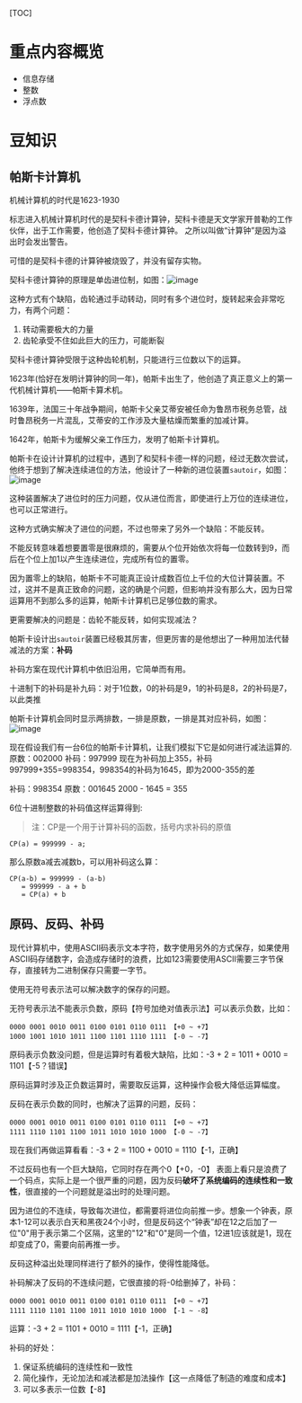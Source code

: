 [TOC]

# 重点内容概览
- 信息存储
- 整数
- 浮点数

# 豆知识
## 帕斯卡计算机
机械计算机的时代是1623-1930

标志进入机械计算机时代的是契科卡德计算钟，契科卡德是天文学家开普勒的工作伙伴，出于工作需要，他创造了契科卡德计算钟。
之所以叫做“计算钟”是因为溢出时会发出警告。

可惜的是契科卡德的计算钟被烧毁了，并没有留存实物。

契科卡德计算钟的原理是单齿进位制，如图：![image](https://upload-images.jianshu.io/upload_images/30022-4d33cd91a9fa47c0.gif?imageMogr2/auto-orient/strip|imageView2/2/w/500/format/webp)

这种方式有个缺陷，齿轮通过手动转动，同时有多个进位时，旋转起来会非常吃力，有两个问题：
1. 转动需要极大的力量
2. 齿轮承受不住如此巨大的压力，可能断裂

契科卡德计算钟受限于这种齿轮机制，只能进行三位数以下的运算。

1623年(恰好在发明计算钟的同一年)，帕斯卡出生了，他创造了真正意义上的第一代机械计算机——帕斯卡算术机。

1639年，法国三十年战争期间，帕斯卡父亲艾蒂安被任命为鲁昂市税务总管，战时鲁昂税务一片混乱，艾蒂安的工作涉及大量枯燥而繁重的加减计算。

1642年，帕斯卡为缓解父亲工作压力，发明了帕斯卡计算机。

帕斯卡在设计计算机的过程中，遇到了和契科卡德一样的问题，经过无数次尝试，他终于想到了解决连续进位的方法，他设计了一种新的进位装置`sautoir`，如图：
![image](https://upload-images.jianshu.io/upload_images/30022-da149ccea3acadb5.gif?imageMogr2/auto-orient/strip|imageView2/2/w/496/format/webp)

这种装置解决了进位时的压力问题，仅从进位而言，即使进行上万位的连续进位，也可以正常进行。

这种方式确实解决了进位的问题，不过也带来了另外一个缺陷：不能反转。

不能反转意味着想要置零是很麻烦的，需要从个位开始依次将每一位数转到9，而后在个位上加1以产生连续进位，完成所有位的置零。

因为置零上的缺陷，帕斯卡不可能真正设计成数百位上千位的大位计算装置。不过，这并不是真正致命的问题，这的确是个问题，但影响并没有那么大，因为日常运算用不到那么多的运算，帕斯卡计算机已足够位数的需求。

更需要解决的问题是：齿轮不能反转，如何实现减法？

帕斯卡设计出`sautoir`装置已经极其厉害，但更厉害的是他想出了一种用加法代替减法的方案：**补码**

补码方案在现代计算机中依旧沿用，它简单而有用。

十进制下的补码是补九码：对于1位数，0的补码是9，1的补码是8，2的补码是7，以此类推

帕斯卡计算机会同时显示两排数，一排是原数，一排是其对应补码，如图：
![image](https://upload-images.jianshu.io/upload_images/30022-7a9508d8ffe3d1e4.JPG?imageMogr2/auto-orient/strip|imageView2/2/w/1200/format/webp)

现在假设我们有一台6位的帕斯卡计算机，让我们模拟下它是如何进行减法运算的.
原数：002000
补码：997999
现在为补码加上355，补码997999+355=998354，998354的补码为1645，即为2000-355的差

补码：998354
原数：001645
2000 - 1645 = 355

6位十进制整数的补码值这样运算得到:
> 注：CP是一个用于计算补码的函数，括号内求补码的原值
```
CP(a) = 999999 - a;
```

那么原数a减去减数b，可以用补码这么算：
```
CP(a-b) = 999999 - (a-b)
   = 999999 - a + b
   = CP(a) + b
```

## 原码、反码、补码
现代计算机中，使用ASCII码表示文本字符，数字使用另外的方式保存，如果使用ASCII码存储数字，会造成存储时的浪费，比如123需要使用ASCII需要三字节保存，直接转为二进制保存只需要一字节。

使用无符号表示法可以解决数字的保存的问题。

无符号表示法不能表示负数，原码【符号加绝对值表示法】可以表示负数，比如：
```
0000 0001 0010 0011 0100 0101 0110 0111 【+0 ~ +7】
1000 1001 1010 1011 1100 1101 1110 1111 【-0 ~ -7】
```

原码表示负数没问题，但是运算时有着极大缺陷，比如：-3 + 2 = 1011 + 0010 = 1101【-5？错误】

原码运算时涉及正负数运算时，需要取反运算，这种操作会极大降低运算幅度。

反码在表示负数的同时，也解决了运算的问题，反码：
```
0000 0001 0010 0011 0100 0101 0110 0111 【+0 ~ +7】
1111 1110 1101 1100 1011 1010 1010 1000 【-0 ~ -7】
```

现在我们再做运算看看：-3 + 2 = 1100 + 0010 = 1110【-1，正确】

不过反码也有一个巨大缺陷，它同时存在两个0【+0，-0】
表面上看只是浪费了一个码点，实际上是一个很严重的问题，因为反码**破坏了系统编码的连续性和一致性**，很直接的一个问题就是溢出时的处理问题。

因为进位的不连续，导致每次进位，都需要将进位向前推一步。想象一个钟表，原本1-12可以表示白天和黑夜24个小时，但是反码这个“钟表”却在12之后加了一位"0"用于表示第二个区隔，这里的"12"和"0"是同一个值，12进1应该就是1，现在却变成了0，需要向前再推一步。

反码这种溢出处理同样进行了额外的操作，使得性能降低。

补码解决了反码的不连续问题，它很直接的将-0给删掉了，补码：
```
0000 0001 0010 0011 0100 0101 0110 0111 【+0 ~ +7】
1111 1110 1101 1100 1011 1010 1010 1000 【-1 ~ -8】
```

运算：-3 + 2 = 1101 + 0010 = 1111【-1，正确】

补码的好处：
1. 保证系统编码的连续性和一致性
2. 简化操作，无论加法和减法都是加法操作【这一点降低了制造的难度和成本】
3. 可以多表示一位数【-8】